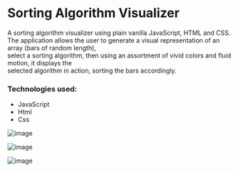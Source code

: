 # Sorting Algorithm Visualizer

A sorting algorithm visualizer using plain vanilla JavaScript, HTML and CSS. <br/>
The application allows the user to generate a visual representation of an array (bars of random length), <br/>
select a sorting algorithm, then using an assortment of vivid colors and fluid motion, it displays the <br/>
selected algorithm in action, sorting the bars accordingly. <br/>

### Technologies used:
- JavaScript
- Html
- Css

![image](https://user-images.githubusercontent.com/56860086/131518074-2d43999b-d7fc-459c-a6e5-080f447f51e8.png)

![image](https://user-images.githubusercontent.com/56860086/131518340-e27b32e3-a70e-4f81-885a-698a9e11ad23.png)

![image](https://user-images.githubusercontent.com/56860086/131518501-30b98e4d-deec-4a5e-b230-9679a6e5c4b7.png)

